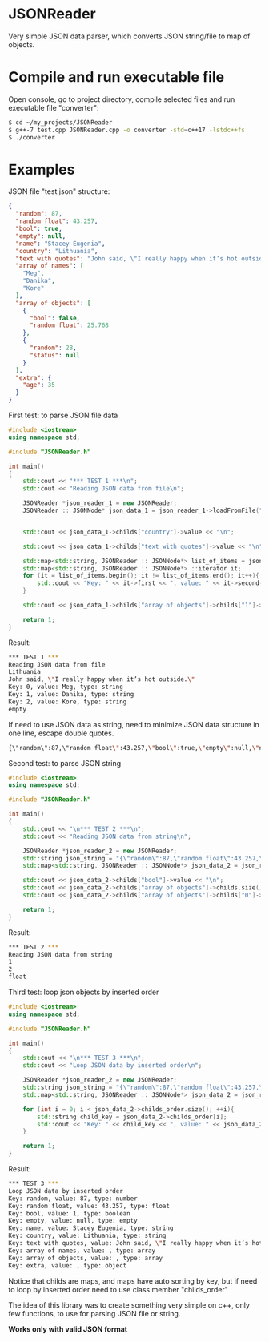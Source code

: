 # JSONReader
Very simple JSON data parser, which converts JSON string/file to map of objects.
# Compile and run executable file
Open console, go to project directory, compile selected files and run executable file "converter":

```sh
$ cd ~/my_projects/JSONReader
$ g++-7 test.cpp JSONReader.cpp -o converter -std=c++17 -lstdc++fs
$ ./converter
```
# Examples

JSON file "test.json" structure:

```json
{
  "random": 87,
  "random float": 43.257,
  "bool": true,
  "empty": null,
  "name": "Stacey Eugenia",
  "country": "Lithuania",
  "text with quotes": "John said, \"I really happy when it’s hot outside.\"",
  "array of names": [
    "Meg",
    "Danika",
    "Kore"
  ],
  "array of objects": [
    {
      "bool": false,
      "random float": 25.768
    },
    {
      "random": 28,
      "status": null
    }
  ],
  "extra": {
    "age": 35
  }
}
```

First test: to parse JSON file data


```cpp
#include <iostream>
using namespace std;

#include "JSONReader.h"

int main()
{
	std::cout << "*** TEST 1 ***\n";
	std::cout << "Reading JSON data from file\n";

	JSONReader *json_reader_1 = new JSONReader;
	JSONReader :: JSONNode* json_data_1 = json_reader_1->loadFromFile("test.json");


	std::cout << json_data_1->childs["country"]->value << "\n";

	std::cout << json_data_1->childs["text with quotes"]->value << "\n";

	std::map<std::string, JSONReader :: JSONNode*> list_of_items = json_data_1->childs["array of names"]->childs;
	std::map<std::string, JSONReader :: JSONNode*> ::iterator it;
	for (it = list_of_items.begin(); it != list_of_items.end(); it++){
	    std::cout << "Key: " << it->first << ", value: " << it->second->value << ", type: " << it->second->type << "\n";
	}

	std::cout << json_data_1->childs["array of objects"]->childs["1"]->childs["status"]->type << "\n";

	return 1;
}

```

Result:


```bash
*** TEST 1 ***
Reading JSON data from file
Lithuania
John said, \"I really happy when it’s hot outside.\"
Key: 0, value: Meg, type: string
Key: 1, value: Danika, type: string
Key: 2, value: Kore, type: string
empty
```

If need to use JSON data as string, need to minimize JSON data structure in one line, escape double quotes. 

```bash 
{\"random\":87,\"random float\":43.257,\"bool\":true,\"empty\":null,\"name\":\"Stacey Eugenia\",\"country\":\"Lithuania\",\"text with quotes\":\"John said, \\\"I really happy when it’s hot outside.\\\"\",\"array of names\":[\"Meg\",\"Danika\",\"Kore\"],\"array of objects\":[{\"bool\":false,\"random float\":25.768},{\"random\":28,\"status\":null}],\"extra\":{\"age\":35}}
```


Second test: to parse JSON string


```cpp
#include <iostream>
using namespace std;

#include "JSONReader.h"

int main()
{
	std::cout << "\n*** TEST 2 ***\n";
	std::cout << "Reading JSON data from string\n";

	JSONReader *json_reader_2 = new JSONReader;
	std::string json_string = "{\"random\":87,\"random float\":43.257,\"bool\":true,\"empty\":null,\"name\":\"Stacey Eugenia\",\"country\":\"Lithuania\",\"text with quotes\":\"John said, \\\"I really happy when it’s hot outside.\\\"\",\"array of names\":[\"Meg\",\"Danika\",\"Kore\"],\"array of objects\":[{\"bool\":false,\"random float\":25.768},{\"random\":28,\"status\":null}],\"extra\":{\"age\":35}}";
	std::map<std::string, JSONReader :: JSONNode*> json_data_2 = json_reader_2->load(json_string);

	std::cout << json_data_2->childs["bool"]->value << "\n";
	std::cout << json_data_2->childs["array of objects"]->childs.size() << "\n";
	std::cout << json_data_2->childs["array of objects"]->childs["0"]->childs["random float"]->type << "\n";

	return 1;
}

```

Result:


```bash
*** TEST 2 ***
Reading JSON data from string
1
2
float
```

Third test: loop json objects by inserted order

```cpp
#include <iostream>
using namespace std;

#include "JSONReader.h"

int main()
{
	std::cout << "\n*** TEST 3 ***\n";
	std::cout << "Loop JSON data by inserted order\n";

	JSONReader *json_reader_2 = new JSONReader;
	std::string json_string = "{\"random\":87,\"random float\":43.257,\"bool\":true,\"empty\":null,\"name\":\"Stacey Eugenia\",\"country\":\"Lithuania\",\"text with quotes\":\"John said, \\\"I really happy when it’s hot outside.\\\"\",\"array of names\":[\"Meg\",\"Danika\",\"Kore\"],\"array of objects\":[{\"bool\":false,\"random float\":25.768},{\"random\":28,\"status\":null}],\"extra\":{\"age\":35}}";
	std::map<std::string, JSONReader :: JSONNode*> json_data_2 = json_reader_2->load(json_string);

	for (int i = 0; i < json_data_2->childs_order.size(); ++i){
		std::string child_key = json_data_2->childs_order[i];
		std::cout << "Key: " << child_key << ", value: " << json_data_2->childs[child_key]->value << ", type: " << json_data_2->childs[child_key]->type << "\n";
	}

	return 1;
}

```

Result:


```bash
*** TEST 3 ***
Loop JSON data by inserted order
Key: random, value: 87, type: number
Key: random float, value: 43.257, type: float
Key: bool, value: 1, type: boolean
Key: empty, value: null, type: empty
Key: name, value: Stacey Eugenia, type: string
Key: country, value: Lithuania, type: string
Key: text with quotes, value: John said, \"I really happy when it’s hot outside.\", type: string
Key: array of names, value: , type: array
Key: array of objects, value: , type: array
Key: extra, value: , type: object
```

Notice that childs are maps, and maps have auto sorting by key, but if need to loop by inserted order need to use class member "childs_order"

The idea of this library was to create something very simple on c++, only few functions, to use for parsing JSON file or string.

**Works only with valid JSON format** 
